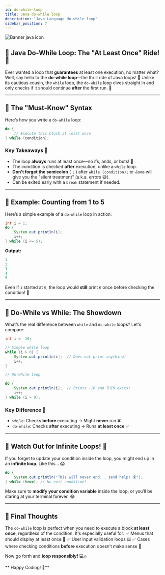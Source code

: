 ```yaml
---
id: do-while-loop
title: Java do-while loop
description: 'Java Language do-while loop'
sidebar_position: 7
---
```

![Banner java icon](@site/static/img/kits/java/banner-java-icon.png)

## 🎢 Java Do-While Loop: The "At Least Once" Ride! 🎡

Ever wanted a loop that **guarantees** at least one execution, no matter what? Well, say hello to the **do-while loop**—the thrill ride of Java loops! 🎠 Unlike its cautious cousin, the `while` loop, the `do-while` loop dives straight in and only checks if it should continue **after** the first run. 🚀

---

## 🧐 The "Must-Know" Syntax

Here’s how you write a `do-while` loop:

```java
do {
    // Execute this block at least once
} while (condition);
```

### Key Takeaways 📝

- The loop **always** runs at least once—no ifs, ands, or buts! 🙌
- The condition is checked **after** execution, unlike a `while` loop.
- **Don't forget the semicolon** ( `;` ) after `while (condition);` or Java will give you the "silent treatment" (a.k.a. errors 😅).
- Can be exited early with a `break` statement if needed.

---

## 🏁 Example: Counting from 1 to 5

Here’s a simple example of a `do-while` loop in action:

```java
int i = 1;
do {
    System.out.println(i);
    i++;
} while (i <= 5);
```

**Output:**

```java
1
2
3
4
5
```

Even if `i` started at `6`, the loop would **still** print `6` once before checking the condition! 🤯

---

## 🥊 Do-While vs While: The Showdown

What’s the real difference between `while` and `do-while` loops? Let's compare:

```java
int i = -10;

// Simple while loop
while (i > 0) {
    System.out.println(i);  // Does not print anything!
    i++;
}

// Do-while loop

do {
    System.out.println(i);  // Prints -10 and THEN exits!
    i++;
} while (i > 0);
```

### Key Difference 🎯

- `while`: Checks **before** executing → Might **never** run ❌
- `do-while`: Checks **after** executing → Runs **at least once** ✅

---

## 🚨 Watch Out for Infinite Loops! 🚨

If you forget to update your condition inside the loop, you might end up in an **infinite loop**. Like this... 😱

```java
do {
    System.out.println("This will never end... send help! 😵");
} while (true); // No exit condition!
```

Make sure to **modify your condition variable** inside the loop, or you’ll be staring at your terminal forever. 😂

---

## 🎉 Final Thoughts

The `do-while` loop is perfect when you need to execute a block **at least once**, regardless of the condition. It's especially useful for:
✅ Menus that should display at least once 📜
✅ User input validation loops ⌨️
✅ Cases where checking conditions **before** execution doesn’t make sense 🤔

Now go forth and **loop responsibly!** 💻🔥

** Happy Coding! 🚀**
